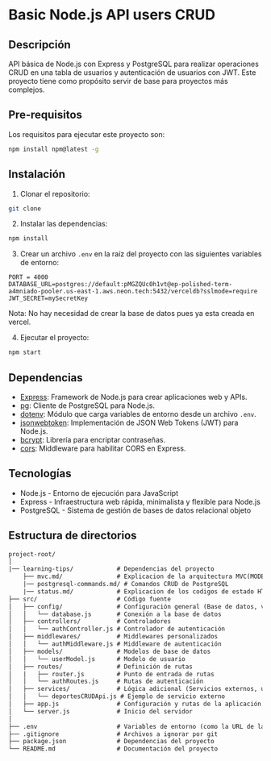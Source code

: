 # Basic Node.js API users CRUD

## Descripción

API básica de Node.js con Express y PostgreSQL para realizar operaciones CRUD en una tabla de usuarios y autenticación de usuarios con JWT. Este proyecto tiene como propósito servir de base para proyectos más complejos.

## Pre-requisitos

Los requisitos para ejecutar este proyecto son:

```bash
npm install npm@latest -g
```

## Instalación

1. Clonar el repositorio:

```bash
git clone
```

2. Instalar las dependencias:

```bash
npm install
```

3. Crear un archivo `.env` en la raíz del proyecto con las siguientes variables de entorno:

```env
PORT = 4000
DATABASE_URL=postgres://default:pMGZQUc0h1vt@ep-polished-term-a4mniado-pooler.us-east-1.aws.neon.tech:5432/verceldb?sslmode=require
JWT_SECRET=mySecretKey
```

Nota: No hay necesidad de crear la base de datos pues ya esta creada en vercel.

4. Ejecutar el proyecto:

```bash
npm start
```

## Dependencias

- [Express](https://expressjs.com/es/): Framework de Node.js para crear aplicaciones web y APIs.
- [pg](https://node-postgres.com/): Cliente de PostgreSQL para Node.js.
- [dotenv](https://www.npmjs.com/package/dotenv): Módulo que carga variables de entorno desde un archivo `.env`.
- [jsonwebtoken](https://www.npmjs.com/package/jsonwebtoken): Implementación de JSON Web Tokens (JWT) para Node.js.
- [bcrypt](https://www.npmjs.com/package/bcrypt): Librería para encriptar contraseñas.
- [cors](https://www.npmjs.com/package/cors): Middleware para habilitar CORS en Express.

## Tecnologías

- Node.js - Entorno de ejecución para JavaScript
- Express - Infraestructura web rápida, minimalista y flexible para Node.js
- PostgreSQL - Sistema de gestión de bases de datos relacional objeto

## Estructura de directorios

```txt
project-root/
│
|── learning-tips/            # Dependencias del proyecto
    ├── mvc.md/               # Explicacion de la arquitectura MVC(MODEL-VIEW-CONTROLLER)
    |── postgresql-commands.md/ # Comandos CRUD de PostgreSQL
    |── status.md/            # Explicacion de los codigos de estado HTTP y casos de uso
├── src/                      # Código fuente
│   ├── config/               # Configuración general (Base de datos, variables de entorno)
│   │   └── database.js       # Conexión a la base de datos
│   ├── controllers/          # Controladores
│   │   └── authController.js # Controlador de autenticación
│   ├── middlewares/          # Middlewares personalizados
│   │   └── authMiddleware.js # Middleware de autenticación
│   ├── models/               # Modelos de base de datos
│   │   └── userModel.js      # Modelo de usuario
│   ├── routes/               # Definición de rutas
│   |   ├── router.js         # Punto de entrada de rutas
│   │   └── authRoutes.js     # Rutas de autenticación
│   ├── services/             # Lógica adicional (Servicios externos, utilidades)
│   │   └── deportesCRUDApi.js # Ejemplo de servicio externo
│   ├── app.js                # Configuración y rutas de la aplicación
│   └── server.js             # Inicio del servidor
│
├── .env                      # Variables de entorno (como la URL de la base de datos, puerto del servidor, etc.)
├── .gitignore                # Archivos a ignorar por git
├── package.json              # Dependencias del proyecto
└── README.md                 # Documentación del proyecto
```